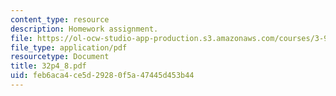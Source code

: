 ```yaml
---
content_type: resource
description: Homework assignment.
file: https://ol-ocw-studio-app-production.s3.amazonaws.com/courses/3-91-mechanical-behavior-of-plastics-spring-2007/feb6aca4ce5d29280f5a47445d453b44_32p4_8.pdf
file_type: application/pdf
resourcetype: Document
title: 32p4_8.pdf
uid: feb6aca4-ce5d-2928-0f5a-47445d453b44
---
```

